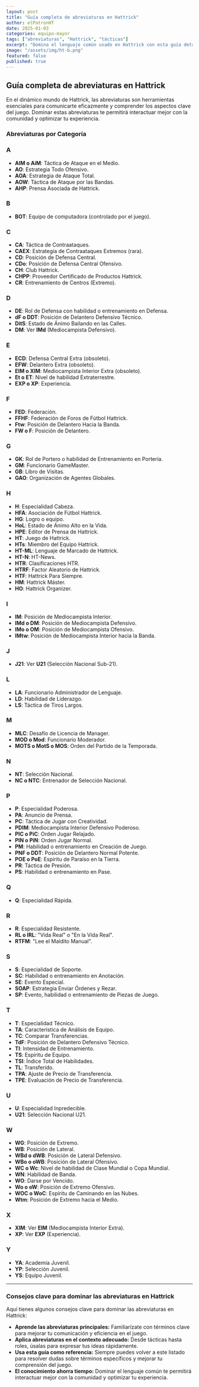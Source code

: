 ```yaml
---
layout: post
title: "Guía completa de abreviaturas en Hattrick"
author: elPatronHT
date: 2025-01-03
categories: equipo-mayor
tags: ["abreviaturas", "Hattrick", "tácticas"]
excerpt: "Domina el lenguaje común usado en Hattrick con esta guía detallada de abreviaturas."
image: "/assets/img/ht-b.png"
featured: false
published: true
---
```


## Guía completa de abreviaturas en Hattrick

En el dinámico mundo de Hattrick, las abreviaturas son herramientas esenciales para comunicarte eficazmente y comprender los aspectos clave del juego. Dominar estas abreviaturas te permitirá interactuar mejor con la comunidad y optimizar tu experiencia.

### Abreviaturas por Categoría

### A

- **AIM o AiM**: Táctica de Ataque en el Medio.
- **AO**: Estrategia Todo Ofensivo.
- **AOA**: Estrategia de Ataque Total.
- **AOW**: Táctica de Ataque por las Bandas.
- **AHP**: Prensa Asociada de Hattrick.

### B

- **BOT**: Equipo de computadora (controlado por el juego).

### C

- **CA**: Táctica de Contraataques.
- **CAEX**: Estrategia de Contraataques Extremos (rara).
- **CD**: Posición de Defensa Central.
- **CDo**: Posición de Defensa Central Ofensivo.
- **CH**: Club Hattrick.
- **CHPP**: Proveedor Certificado de Productos Hattrick.
- **CR**: Entrenamiento de Centros (Extremo).

### D

- **DE**: Rol de Defensa con habilidad o entrenamiento en Defensa.
- **dF o DDT**: Posición de Delantero Defensivo Técnico.
- **DitS**: Estado de Ánimo Bailando en las Calles.
- **DM**: Ver **IMd** (Mediocampista Defensivo).

### E

- **ECD**: Defensa Central Extra (obsoleto).
- **EFW**: Delantero Extra (obsoleto).
- **EIM o XIM**: Mediocampista Interior Extra (obsoleto).
- **Et o ET**: Nivel de habilidad Extraterrestre.
- **EXP o XP**: Experiencia.

### F

- **FED**: Federación.
- **FFHF**: Federación de Foros de Fútbol Hattrick.
- **Ftw**: Posición de Delantero Hacia la Banda.
- **FW o F**: Posición de Delantero.

### G

- **GK**: Rol de Portero o habilidad de Entrenamiento en Portería.
- **GM**: Funcionario GameMaster.
- **GB**: Libro de Visitas.
- **GAO**: Organización de Agentes Globales.

### H

- **H**: Especialidad Cabeza.
- **HFA**: Asociación de Fútbol Hattrick.
- **HG**: Logro o equipo.
- **HoL**: Estado de Ánimo Alto en la Vida.
- **HPE**: Editor de Prensa de Hattrick.
- **HT**: Juego de Hattrick.
- **HTs**: Miembro del Equipo Hattrick.
- **HT-ML**: Lenguaje de Marcado de Hattrick.
- **HT-N**: HT-News.
- **HTR**: Clasificaciones HTR.
- **HTRF**: Factor Aleatorio de Hattrick.
- **HTF**: Hattrick Para Siempre.
- **HM**: Hattrick Máster.
- **HO**: Hattrick Organizer.

### I

- **IM**: Posición de Mediocampista Interior.
- **IMd o DM**: Posición de Mediocampista Defensivo.
- **IMo o OM**: Posición de Mediocampista Ofensivo.
- **IMtw**: Posición de Mediocampista Interior hacia la Banda.

### J

- **J21**: Ver **U21** (Selección Nacional Sub-21).

### L

- **LA**: Funcionario Administrador de Lenguaje.
- **LD**: Habilidad de Liderazgo.
- **LS**: Táctica de Tiros Largos.

### M

- **MLC**: Desafío de Licencia de Manager.
- **MOD o Mod**: Funcionario Moderador.
- **MOTS o MotS o MOS**: Orden del Partido de la Temporada.

### N

- **NT**: Selección Nacional.
- **NC o NTC**: Entrenador de Selección Nacional.

### P

- **P**: Especialidad Poderosa.
- **PA**: Anuncio de Prensa.
- **PC**: Táctica de Jugar con Creatividad.
- **PDIM**: Mediocampista Interior Defensivo Poderoso.
- **PIC o PiC**: Orden Jugar Relajado.
- **PIN o PiN**: Orden Jugar Normal.
- **PM**: Habilidad o entrenamiento en Creación de Juego.
- **PNF o DDT**: Posición de Delantero Normal Potente.
- **POE o PoE**: Espíritu de Paraíso en la Tierra.
- **PR**: Táctica de Presión.
- **PS**: Habilidad o entrenamiento en Pase.

### Q

- **Q**: Especialidad Rápida.

### R

- **R**: Especialidad Resistente.
- **RL o IRL**: "Vida Real" o "En la Vida Real".
- **RTFM**: "Lee el Maldito Manual".

### S

- **S**: Especialidad de Soporte.
- **SC**: Habilidad o entrenamiento en Anotación.
- **SE**: Evento Especial.
- **SOAP**: Estrategia Enviar Órdenes y Rezar.
- **SP**: Evento, habilidad o entrenamiento de Piezas de Juego.

### T

- **T**: Especialidad Técnico.
- **TA**: Característica de Análisis de Equipo.
- **TC**: Comparar Transferencias.
- **TdF**: Posición de Delantero Defensivo Técnico.
- **TI**: Intensidad de Entrenamiento.
- **TS**: Espíritu de Equipo.
- **TSI**: Índice Total de Habilidades.
- **TL**: Transferido.
- **TPA**: Ajuste de Precio de Transferencia.
- **TPE**: Evaluación de Precio de Transferencia.

### U

- **U**: Especialidad Inpredecible.
- **U21**: Selección Nacional U21.

### W

- **WG**: Posición de Extremo.
- **WB**: Posición de Lateral.
- **WBd o dWB**: Posición de Lateral Defensivo.
- **WBo o oWB**: Posición de Lateral Ofensivo.
- **WC o Wc**: Nivel de habilidad de Clase Mundial o Copa Mundial.
- **WN**: Habilidad de Banda.
- **WO**: Darse por Vencido.
- **Wo o oW**: Posición de Extremo Ofensivo.
- **WOC o WoC**: Espíritu de Caminando en las Nubes.
- **Wtm**: Posición de Extremo hacia el Medio.

### X

- **XIM**: Ver **EIM** (Mediocampista Interior Extra).
- **XP**: Ver **EXP** (Experiencia).

### Y

- **YA**: Academia Juvenil.
- **YP**: Selección Juvenil.
- **YS**: Equipo Juvenil.

---

### Consejos clave para dominar las abreviaturas en Hattrick

Aquí tienes algunos consejos clave para dominar las abreviaturas en Hattrick:

- **Aprende las abreviaturas principales:** Familiarízate con términos clave para mejorar tu comunicación y eficiencia en el juego.
- **Aplica abreviaturas en el contexto adecuado:** Desde tácticas hasta roles, úsalas para expresar tus ideas rápidamente.
- **Usa esta guía como referencia:** Siempre puedes volver a este listado para resolver dudas sobre términos específicos y mejorar tu comprensión del juego.
- **El conocimiento ahorra tiempo:** Dominar el lenguaje común te permitirá interactuar mejor con la comunidad y optimizar tu experiencia.
